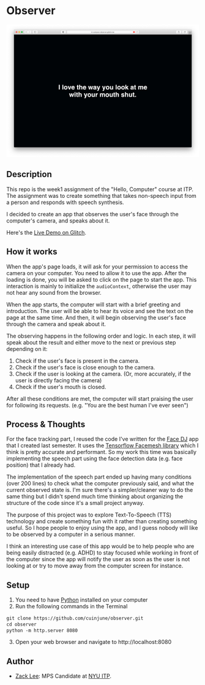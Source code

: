# Observer

<img src="screenshot.png" alt="screenshot" width="1000"/>

## Description

This repo is the week1 assignment of the "Hello, Computer" course at ITP.  
The assignment was to create something that takes non-speech input from a person and responds with speech synthesis.  

I decided to create an app that observes the user's face through the computer's camera, and speaks about it.

Here's the [Live Demo on Glitch](https://cuinjune-observer.glitch.me/).

## How it works

When the app's page loads, it will ask for your permission to access the camera on your computer. You need to allow it to use the app. After the loading is done, you will be asked to click on the page to start the app. This interaction is mainly to initialize the `audioContext`, otherwise the user may not hear any sound from the browser.

When the app starts, the computer will start with a brief greeting and introduction. The user will be able to hear its voice and see the text on the page at the same time. And then, it will begin observing the user's face through the camera and speak about it.

The observing happens in the following order and logic. In each step, it will speak about the result and either move to the next or previous step depending on it:

1. Check if the user's face is present in the camera.
2. Check if the user's face is close enough to the camera.
3. Check if the user is looking at the camera. (Or, more accurately, if the user is directly facing the camera)
4. Check if the user's mouth is closed.

After all these conditions are met, the computer will start praising the user for following its requests. (e.g. "You are the best human I've ever seen")

## Process & Thoughts

For the face tracking part, I reused the code I've written for the [Face DJ](https://github.com/cuinjune/face-dj) app that I created last semester. It uses the [Tensorflow Facemesh library](https://github.com/tensorflow/tfjs-models/tree/master/facemesh) which I think is pretty accurate and performant. So my work this time was basically implementing the speech part using the face detection data (e.g. face position) that I already had.

The implementation of the speech part ended up having many conditions (over 200 lines) to check what the computer previously said, and what the current observed state is. I'm sure there's a simpler/cleaner way to do the same thing but I didn't spend much time thinking about organizing the structure of the code since it's a small project anyway.

The purpose of this project was to explore Text-To-Speech (TTS) technology and create something fun with it rather than creating something useful. So I hope people to enjoy using the app, and I guess nobody will like to be observed by a computer in a serious manner.

I think an interesting use case of this app would be to help people who are being easily distracted (e.g. ADHD) to stay focused while working in front of the computer since the app will notify the user as soon as the user is not looking at or try to move away from the computer screen for instance.

## Setup

1. You need to have [Python](https://realpython.com/installing-python/) installed on your computer
2. Run the following commands in the Terminal
```
git clone https://github.com/cuinjune/observer.git
cd observer
python -m http.server 8080
```
3. Open your web browser and navigate to http://localhost:8080

## Author
* [Zack Lee](https://www.cuinjune.com/about): MPS Candidate at [NYU ITP](https://itp.nyu.edu).
